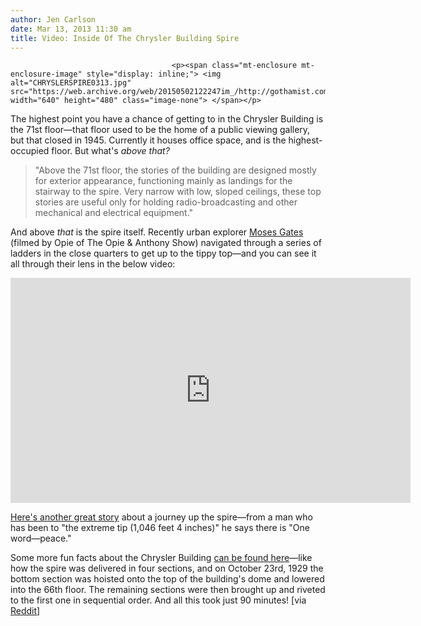 ```yaml
---
author: Jen Carlson
date: Mar 13, 2013 11:30 am
title: Video: Inside Of The Chrysler Building Spire 
---
```


	
										<p><span class="mt-enclosure mt-enclosure-image" style="display: inline;"> <img alt="CHRYSLERSPIRE0313.jpg" src="https://web.archive.org/web/20150502122247im_/http://gothamist.com/attachments/arts_jen/CHRYSLERSPIRE0313.jpg" width="640" height="480" class="image-none"> </span></p>

<p>The highest point you have a chance of getting to in the Chrysler Building is the 71st floor&#x2014;that floor used to be the home of a public viewing gallery, but that closed in 1945. Currently it houses office space, and is the highest-occupied floor. But what&apos;s <em>above that?</em></p><blockquote>&quot;Above the 71st floor, the stories of the building are designed mostly for exterior appearance, functioning mainly as landings for the stairway to the spire. Very narrow with low, sloped ceilings, these top stories are useful only for holding radio-broadcasting and other mechanical and electrical equipment.&quot;</blockquote>And above <em>that</em> is the spire itself. Recently urban explorer <a href="https://web.archive.org/web/20150502122247/https://twitter.com/MosesNYC">Moses Gates</a> (filmed by Opie of The Opie &amp; Anthony Show) navigated through a series of ladders in the close quarters to get up to the tippy top&#x2014;and you can see it all through their lens in the below video:<p></p>

<p><iframe width="640" height="360" src="https://web.archive.org/web/20150502122247if_/http://www.youtube-nocookie.com/embed/emaWdBcUyHs" frameborder="0" allowfullscreen></iframe></p>

<p><a href="https://web.archive.org/web/20150502122247/http://www.mapsites.net/gotham/sec5/insidetheneedle.html">Here&apos;s another great story</a> about a journey up the spire&#x2014;from a man who has been to &quot;the extreme tip (1,046 feet 4 inches)&quot; he says there is &quot;One word&#x2014;peace.&quot;</p>

<p>Some more fun facts about the Chrysler Building <a href="https://web.archive.org/web/20150502122247/http://gothamist.com/2010/05/28/flashback_chrysler_building.php#photo-1">can be found here</a>&#x2014;like how the spire was delivered in four sections, and on October 23rd, 1929 the bottom section was hoisted onto the top of the building&apos;s dome and lowered into the 66th floor. The remaining sections were then brought up and riveted to the first one in sequential order. And all this took just 90 minutes! [via <a href="https://web.archive.org/web/20150502122247/http://www.reddit.com/r/nyc/comments/1a6jq6/urban_exploring_chrysler_building_spire_opieradio/">Reddit</a>]</p>					
										
									
				